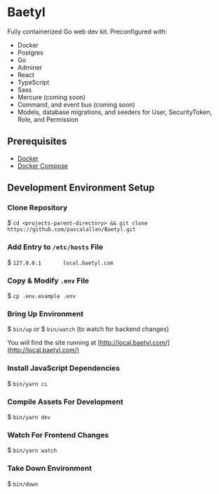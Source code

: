 # Baetyl

Fully containerized Go web dev kit. Preconfigured with:

- Docker
- Postgres
- Go
- Adminer
- React
- TypeScript
- Sass
- Mercure (coming soon)
- Command, and event bus (coming soon)
- Models, database migrations, and seeders for User, SecurityToken, Role, and Permission

## Prerequisites

- [Docker](https://www.docker.com/)
- [Docker Compose](https://docs.docker.com/compose/)

## Development Environment Setup

### Clone Repository

$ `cd <projects-parent-directory> && git clone https://github.com/pascalallen/Baetyl.git`

### Add Entry to `/etc/hosts` File

$ `127.0.0.1       local.baetyl.com`

### Copy & Modify `.env` File

$ `cp .env.example .env`

### Bring Up Environment

$ `bin/up` or $ `bin/watch` (to watch for backend changes)

You will find the site running at [http://local.baetyl.com/](http://local.baetyl.com/)

### Install JavaScript Dependencies

$ `bin/yarn ci`

### Compile Assets For Development

$ `bin/yarn dev`

### Watch For Frontend Changes

$ `bin/yarn watch`

### Take Down Environment

$ `bin/down`
